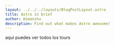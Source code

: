 ```yaml
---
layout: ../../../layouts/BlogPostLayout.astro
title: Astro in brief
author: Himanshu
description: Find out what makes Astro awesome!
---
```

aqui puedes ver todos los tours